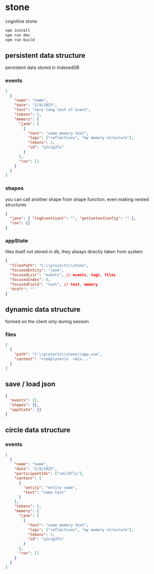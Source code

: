 # stone

cognitive stone

```bash
npm install
npm run dev
npm run build
```

## persistent data structure

persistent data stored in indexedDB

### events

```json
[
  {
    "name": "name",
    "date": "2/9/2025",
    "text": "very long text of event",
    "tokens": 5,
    "memory": {
      "jane": [
        {
          "text": "some memory text",
          "tags": ["reflections", "my memory structure"],
          "tokens": 3,
          "id": "y2csg3fu"
        }
      ],
      "rox": []
    }
  }
]
```

### shapes

you can call another shape from shape function. even making nested structures

```json
{
  "jane": { "logEventCount": "", "getContextConfig": "" },
  "rox": {}
}
```

### appState

files itself not stored in db, they always directly taken from system

```json
{
  "filesPath": "C:\\projects\\stone",
  "focusedEntity": "jane",
  "focusedList": "events", // events, tags, files
  "focusedIndex": 0,
  "focusedField": "text", // text, memory
  "draft": ""
}
```

## dynamic data structure

formed on the client only during session

### files

```json
[
  {
    "path": "C:\\projects\\stone\\app.vue",
    "content": "<template>\n  <div..."
  }
]
```

## save / load json

```json
{
  "events": [],
  "shapes": {},
  "appState": {}
}
```

## circle data structure

### events

```json
[
  {
    "name": "name",
    "date": "2/9/2025",
    "participantIds": ["cmil6fly"],
    "content": [
      {
        "entity": "entity name",
        "text": "some text"
      }
    ],
    "tokens": 5,
    "memory": {
      "jane": [
        {
          "text": "some memory text",
          "tags": ["reflections", "my memory structure"],
          "tokens": 3,
          "id": "y2csg3fu"
        }
      ],
      "rox": []
    }
  }
]
```
